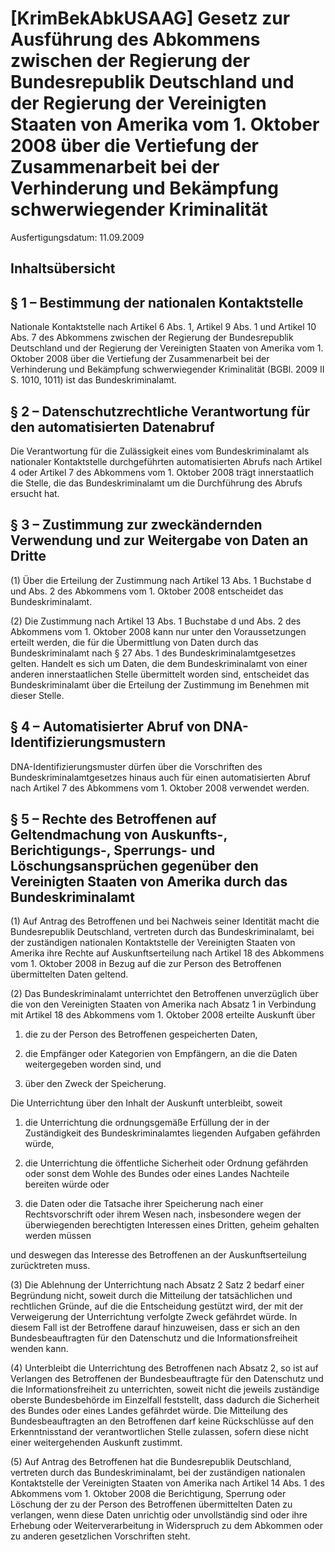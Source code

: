 # [KrimBekAbkUSAAG] Gesetz zur Ausführung des Abkommens zwischen der Regierung der Bundesrepublik Deutschland und der Regierung der Vereinigten Staaten von Amerika vom 1. Oktober 2008 über die Vertiefung der Zusammenarbeit bei der Verhinderung und Bekämpfung schwerwiegender Kriminalität

Ausfertigungsdatum: 11.09.2009

 

## Inhaltsübersicht


## § 1 – Bestimmung der nationalen Kontaktstelle

Nationale Kontaktstelle nach Artikel 6 Abs. 1, Artikel 9 Abs. 1 und Artikel 10 Abs. 7 des Abkommens zwischen der Regierung der Bundesrepublik Deutschland und der Regierung der Vereinigten Staaten von Amerika vom 1. Oktober 2008 über die Vertiefung der Zusammenarbeit bei der Verhinderung und Bekämpfung schwerwiegender Kriminalität (BGBl. 2009 II S. 1010, 1011) ist das Bundeskriminalamt.


## § 2 – Datenschutzrechtliche Verantwortung für den automatisierten Datenabruf

Die Verantwortung für die Zulässigkeit eines vom Bundeskriminalamt als nationaler Kontaktstelle durchgeführten automatisierten Abrufs nach Artikel 4 oder Artikel 7 des Abkommens vom 1. Oktober 2008 trägt innerstaatlich die Stelle, die das Bundeskriminalamt um die Durchführung des Abrufs ersucht hat.


## § 3 – Zustimmung zur zweckändernden Verwendung und zur Weitergabe von Daten an Dritte

(1) Über die Erteilung der Zustimmung nach Artikel 13 Abs. 1 Buchstabe d und Abs. 2 des Abkommens vom 1. Oktober 2008 entscheidet das Bundeskriminalamt.

(2) Die Zustimmung nach Artikel 13 Abs. 1 Buchstabe d und Abs. 2 des Abkommens vom 1. Oktober 2008 kann nur unter den Voraussetzungen erteilt werden, die für die Übermittlung von Daten durch das Bundeskriminalamt nach § 27 Abs. 1 des Bundeskriminalamtgesetzes gelten. Handelt es sich um Daten, die dem Bundeskriminalamt von einer anderen innerstaatlichen Stelle übermittelt worden sind, entscheidet das Bundeskriminalamt über die Erteilung der Zustimmung im Benehmen mit dieser Stelle.


## § 4 – Automatisierter Abruf von DNA-Identifizierungsmustern

DNA-Identifizierungsmuster dürfen über die Vorschriften des Bundeskriminalamtgesetzes hinaus auch für einen automatisierten Abruf nach Artikel 7 des Abkommens vom 1. Oktober 2008 verwendet werden.


## § 5 – Rechte des Betroffenen auf Geltendmachung von Auskunfts-, Berichtigungs-, Sperrungs-  und Löschungsansprüchen gegenüber den Vereinigten Staaten von Amerika durch das Bundeskriminalamt

(1) Auf Antrag des Betroffenen und bei Nachweis seiner Identität macht die Bundesrepublik Deutschland, vertreten durch das Bundeskriminalamt, bei der zuständigen nationalen Kontaktstelle der Vereinigten Staaten von Amerika ihre Rechte auf Auskunftserteilung nach Artikel 18 des Abkommens vom 1. Oktober 2008 in Bezug auf die zur Person des Betroffenen übermittelten Daten geltend.

(2) Das Bundeskriminalamt unterrichtet den Betroffenen unverzüglich über die von den Vereinigten Staaten von Amerika nach Absatz 1 in Verbindung mit Artikel 18 des Abkommens vom 1. Oktober 2008 erteilte Auskunft über

1. die zu der Person des Betroffenen gespeicherten Daten,

2. die Empfänger oder Kategorien von Empfängern, an die die Daten weitergegeben worden sind, und

3. über den Zweck der Speicherung.

Die Unterrichtung über den Inhalt der Auskunft unterbleibt, soweit

1. die Unterrichtung die ordnungsgemäße Erfüllung der in der Zuständigkeit des Bundeskriminalamtes liegenden Aufgaben gefährden würde,

2. die Unterrichtung die öffentliche Sicherheit oder Ordnung gefährden oder sonst dem Wohle des Bundes oder eines Landes Nachteile bereiten würde oder

3. die Daten oder die Tatsache ihrer Speicherung nach einer Rechtsvorschrift oder ihrem Wesen nach, insbesondere wegen der überwiegenden berechtigten Interessen eines Dritten, geheim gehalten werden müssen

und deswegen das Interesse des Betroffenen an der Auskunftserteilung zurücktreten muss.

(3) Die Ablehnung der Unterrichtung nach Absatz 2 Satz 2 bedarf einer Begründung nicht, soweit durch die Mitteilung der tatsächlichen und rechtlichen Gründe, auf die die Entscheidung gestützt wird, der mit der Verweigerung der Unterrichtung verfolgte Zweck gefährdet würde. In diesem Fall ist der Betroffene darauf hinzuweisen, dass er sich an den Bundesbeauftragten für den Datenschutz und die Informationsfreiheit wenden kann.

(4) Unterbleibt die Unterrichtung des Betroffenen nach Absatz 2, so ist auf Verlangen des Betroffenen der Bundesbeauftragte für den Datenschutz und die Informationsfreiheit zu unterrichten, soweit nicht die jeweils zuständige oberste Bundesbehörde im Einzelfall feststellt, dass dadurch die Sicherheit des Bundes oder eines Landes gefährdet würde. Die Mitteilung des Bundesbeauftragten an den Betroffenen darf keine Rückschlüsse auf den Erkenntnisstand der verantwortlichen Stelle zulassen, sofern diese nicht einer weitergehenden Auskunft zustimmt.

(5) Auf Antrag des Betroffenen hat die Bundesrepublik Deutschland, vertreten durch das Bundeskriminalamt, bei der zuständigen nationalen Kontaktstelle der Vereinigten Staaten von Amerika nach Artikel 14 Abs. 1 des Abkommens vom 1. Oktober 2008 die Berichtigung, Sperrung oder Löschung der zu der Person des Betroffenen übermittelten Daten zu verlangen, wenn diese Daten unrichtig oder unvollständig sind oder ihre Erhebung oder Weiterverarbeitung in Widerspruch zu dem Abkommen oder zu anderen gesetzlichen Vorschriften steht.

